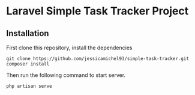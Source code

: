 # Laravel Simple Task Tracker Project

## Installation

First clone this repository, install the dependencies

```
git clone https://github.com/jessicamichel93/simple-task-tracker.git
composer install

```

Then run the following command to start server.

```
php artisan serve
```
